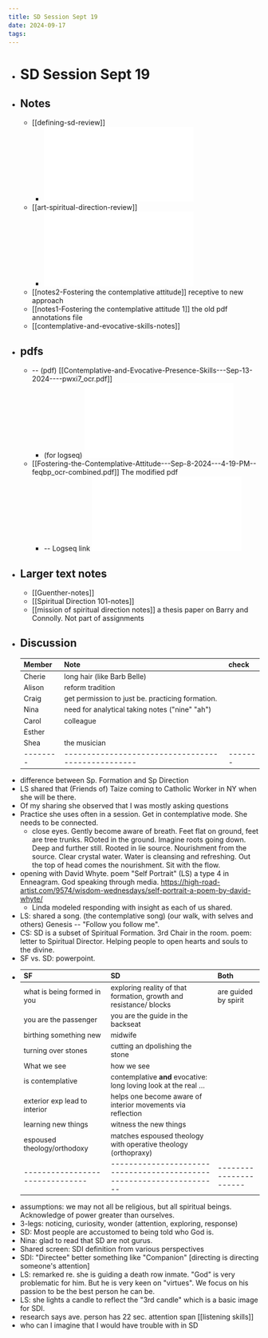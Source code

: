 ```yaml
---
title: SD Session Sept 19
date: 2024-09-17
tags: 
---
```


- # SD Session Sept 19
- ## Notes
	- [[defining-sd-review]]
		- ![Defining-Spiritual-Direction---Aug-25-2024---5-30-PM-o4qoj_ocr.pdf](assets/Defining-Spiritual-Direction---Aug-25-2024---5-30-PM-o4qoj_ocr_1726694506203_0.pdf)
	- [[art-spiritual-direction-review]]
		- ![Art-Of-Spiritual-Direction---Aug-15-2024---9-42-PM-gc8dx_ocr.pdf](assets/Art-Of-Spiritual-Direction---Aug-15-2024---9-42-PM-gc8dx_ocr_1726694560219_0.pdf)
	- [[notes2-Fostering the contemplative attitude]] receptive to new approach
	- [[notes1-Fostering the contemplative attitude 1]] the old pdf annotations file
	- [[contemplative-and-evocative-skills-notes]]
- ## pdfs
	- -- (pdf) [[Contemplative-and-Evocative-Presence-Skills---Sep-13-2024----pwxi7_ocr.pdf]]
		- (for logseq) ![Contemplative-and-Evocative-Presence-Skills---Sep-13-2024----pwxi7_ocr.pdf](assets/Contemplative-and-Evocative-Presence-Skills---Sep-13-2024----pwxi7_ocr_1726666647710_0.pdf)
	- [[Fostering-the-Contemplative-Attitude---Sep-8-2024---4-19-PM--feqbp_ocr-combined.pdf]] The modified pdf
		- -- Logseq link ![Fostering-the-Contemplative-Attitude---Sep-8-2024---4-19-PM--feqbp_ocr-combined.pdf](assets/Fostering-the-Contemplative-Attitude---Sep-8-2024---4-19-PM--feqbp_ocr-combined_1726666962404_0.pdf)
- ## Larger text notes
	- [[Guenther-notes]]
	- [[Spiritual Direction 101-notes]]
	- [[mission of spiritual direction notes]] a thesis paper on Barry and Connolly. Not part of assignments
- ## Discussion
  | Member | Note                                             | check |
  |--------|--------------------------------------------------|-------|
  | Cherie | long hair (like Barb Belle)                      |       |
  | Alison | reform tradition                                 |       |
  | Craig  | get permission to just be. practicing formation. |       |
  | Nina   | need for analytical taking notes ("nine" "ah")   |       |
  | Carol  | colleague                                        |       |
  | Esther |                                                  |       |
  | Shea   | the musician                                     |       |
  |--------|--------------------------------------------------|-------|
- difference between Sp. Formation and Sp Direction
- LS shared that (Friends of) Taize coming to Catholic Worker in NY when she will be there.
- Of my sharing she observed that I was mostly asking questions
- Practice she uses often in a session. Get in contemplative mode. She needs to be connected.
	- close eyes. Gently become aware of breath. Feet flat on ground, feet are tree trunks. ROoted in the ground.  Imagine roots going down.  Deep and further still. Rooted in lie source. Nourishment from the source. Clear crystal water.  Water is cleansing and refreshing. Out the top of head comes the nourishment. Sit with the flow.
- opening with David Whyte. poem "Self Portrait" (LS) a type 4 in Enneagram. God speaking through media. <https://high-road-artist.com/9574/wisdom-wednesdays/self-portrait-a-poem-by-david-whyte/>
	- Linda modeled responding with insight as each of us shared.
- LS: shared a song. (the contemplative song) (our walk, with selves and others) Genesis -- "Follow you follow me".
- CS: SD is a subset of Spiritual Formation. 3rd Chair in the room. poem: letter to Spiritual Director. Helping people to open hearts and souls to the divine.
- SF vs. SD: powerpoint.
- | SF                            | SD                                                                 | Both                 |
  |-------------------------------|--------------------------------------------------------------------|----------------------|
  | what is being formed in you   | exploring reality of that formation, growth and resistance/ blocks | are guided by spirit |
  | you are the passenger         | you are the guide in the backseat                                  |                      |
  | birthing something new        | midwife                                                            |                      |
  | turning over stones           | cutting an dpolishing the stone                                    |                      |
  | What we see                   | how we see                                                         |                      |
  | is contemplative              | contemplative **and** evocative: long loving look at the real …    |                      |
  | exterior exp lead to interior | helps one become aware of interior movements via reflection        |                      |
  | learning new things           | witness the new things                                             |                      |
  | espoused theology/orthodoxy   | matches espoused theology with operative theology (orthopraxy)     |                      |
  |-------------------------------|--------------------------------------------------------------------|----------------------|
- assumptions: we may not all be religious, but all spiritual beings. Acknowledge of power greater than ourselves.
- 3-legs: noticing, curiosity, wonder (attention, exploring, response)
- SD: Most people are accustomed to being told who God is.
- Nina: glad to read that SD are not gurus.
- Shared screen: SDI definition from various perspectives
- SDI: "Directee" better something like "Companion" [directing is directing someone's attention]
- LS: remarked re. she is guiding a death row inmate. "God" is very problematic for him. But he is very keen on "virtues". We focus on his passion to be the best person he can be.
- LS: she lights a candle to reflect the "3rd candle" which is a basic image for SDI.
- research says ave. person has 22 sec. attention span [[listening skills]]
- who can I imagine that I would have trouble with in SD